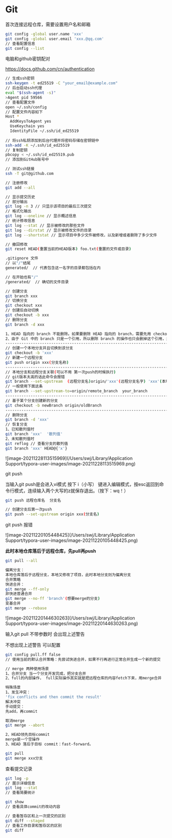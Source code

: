 # Git

首次连接远程仓库，需要设置用户名和邮箱

```bash
git config -global user.name 'xxx'
git config -global user.email 'xxx.@qq.com'
// 查看配置信息
git config --list
```

电脑和github密钥配对

https://docs.github.com/cn/authentication

```bash
// 生成ssh密钥
ssh-keygen -t ed25519 -C "your_email@example.com"
// 后台启动ssh代理
eval "$(ssh-agent -s)"
>Agent pid 59566
// 查看配置文件
open ~/.ssh/config
// 配置文件内容如下
Host *
  AddKeysToAgent yes
  UseKeychain yes
  IdentityFile ~/.ssh/id_ed25519
  
// 将ssh私钥添加到后台代理并将密码存储在密钥链中 
ssh-add -K ~/.ssh/id_ed25519
// 复制密钥 
pbcopy < ~/.ssh/id_ed25519.pub
// 添加到GitHub账号中

// 测试ssh链接
ssh -T git@github.com
```



```bash
// 注册修改
git add --all 
```

```bash
// 显示提交历史
// 部分输出 
git log -n 3 // 只显示该项目的最后三次提交
// 格式化输出
git log --oneline // 显示概述信息
// 统计修改信息
git log --stat // 显示被修改的那些文件
git log --dirstat // 显示被修改文件的目录
git log --shortstat // 显示项目中多少文件被修改，以及新增或者删除了多少文件
```

```bash
// 撤回修改
git reset HEAD(重置当前的HEAD版本) foo.txt(重置的文件或目录)
```

```bash
.gitignore 文件
// 以"/"结尾
generated/  // 代表包含这一名字的目录都包括在内

// 在开始也有"/"
/generated/  // 确切的文件目录
```



```bash
// 创建分支
git branch xxx
// 切换分支
git checkout xxx
// 创建后自动切换
git checkout -b xxx
// 删除分支
git branch -d xxx

1、HEAD 指向的 branch 不能删除。如果要删除 HEAD 指向的 branch，需要先用 checkout 把 HEAD 指向其他地方。
2、由于 Git 中的 branch 只是一个引用，所以删除 branch 的操作也只会删掉这个引用，并不会删除任何的 commit。
-----------------------------------------------------------------------
// 创建一个本地分支并且切换到该分支
git checkout -b 'xxx'
// 新建一个远程分支
git push origin xxx(分支名称)
-----------------------------------------------------------------------
// 本地分支和远程分支关联(可以不用 第一次push的时候执行)
// git版本太高的话此命令会报错
git branch --set-upstream  (远程分支名)origin/'xxx'(远程分支名字) 'xxx'(本地分支名) 
// 一般使用下面这条
git branch --set-upstream-to=origin/remote_branch  your_branch
-----------------------------------------------------------------------
// 基于某个分支创建新的分支
git checkout -b newBranch origin/oldBranch
-----------------------------------------------------------------------
// 删除分支
git branch -d 'xxx'
// 恢复分支
1、已知散列值时
git branch 'xxx'  '散列值'
2、未知散列值时
git reflog // 查看分支的散列值
git branch 'xxx' HEAD@{'x'}
```

![image-20211228113515969](/Users/swj/Library/Application Support/typora-user-images/image-20211228113515969.png)

git push

当输入git push是会进入vi模式 按下 i（小写） 键进入编辑模式，按esc返回到命令行模式，连续输入两个大写的z就保存退出。（按下：wq！）

```bash
git push 远程仓库名  分支名

// 创建分支后第一次push 
git push --set-upstream origin xxx(分支名)
```

git push 报错

![image-20211220105448425](/Users/swj/Library/Application Support/typora-user-images/image-20211220105448425.png)

**此时本地仓库落后于远程仓库，先pull再push**

```bash
git pull --all
```

```bash
偏离分支：
本地仓库落后于远程分支，本地又修改了项目，此时本地分支则为偏离分支
合并策略
快进合并：
git merge --ff-only
非快进普通合并
git merge --no-ff 'branch'(想要merge的分支)
变基合并
git merge --rebase
```

![image-20211220144630263](/Users/swj/Library/Application Support/typora-user-images/image-20211220144630263.png)

输入git pull 不带参数时 会出现上述警告 

不想出现上述警告 可以配置 

```bash
git config pull.ff false
// 使用当前的默认合并策略：先尝试快进合并，如果不行再进行正常合并生成一个新的提交
```

```bash
// merge 两种使用场景
1、合并分支 当一个分支开发完成，把分支合并
2、full的内部操作， full实际操作其实就是把远程仓库的内容fetch下来，用merge合并

特殊场景
1、发生冲突：
'fix conflicts and then commit the result'
解决冲突
手动提交：
先add，再commit

取消merge
git merge --abort

2、HEAD领先目标commit
merge是一个空操作
3、HEAD 落后于目标 commit：fast-forward。
```

```bash
git pull 
git merge xxx分支
```

查看提交记录

```bash
git log -p 
// 展示详细信息
git log --stat
// 查看简要统计

git show
// 查看具体commit的改动内容

// 查看暂存区和上一次提交的区别
git diff --staged
// 查看工作目录和暂存区的区别
git diff
```



